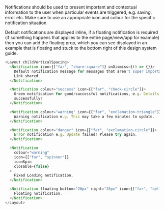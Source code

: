 Notifications should be used to present important and contextual information to the user when particular events are triggered, e.g. saving, error etc. Make sure to use an appropriate icon and colour for the specific notification situation.

Default notifications are displayed inline, if a floating notification is required (if something happens that applies to the entire page/view/app for example) then you can add the floating prop, which you can see displayed in an example that is floating and stuck to the bottom right of this design system guide.

```js
<Layout childVerticalSpacing>
  <Notification icon={["far", "share-square"]} onDismiss={() => {}}>
    Default notification message for messages that aren't super important, e.g.
    Link shared.
  </Notification>

  <Notification colour="success" icon={["far", "check-circle"]}>
    Green notification for good/successful notifications, e.g. Details updated
    successfully!
  </Notification>

  <Notification colour="warning" icon={["far", "exclamation-triangle"]}>
    Warning notification e.g. This may take a few minutes to update.
  </Notification>

  <Notification colour="danger" icon={["far", "exclamation-circle"]}>
    Error notification e.g. Update failed! Please try again.
  </Notification>

  <Notification
    colour="warning"
    icon={["far", "spinner"]}
    iconSpin
    closable={false}
  >
    Fixed Loading notification.
  </Notification>

  <Notification floating bottom="20px" right="20px" icon={["far", "bell"]}>
    Floating notification.
  </Notification>
</Layout>
```
